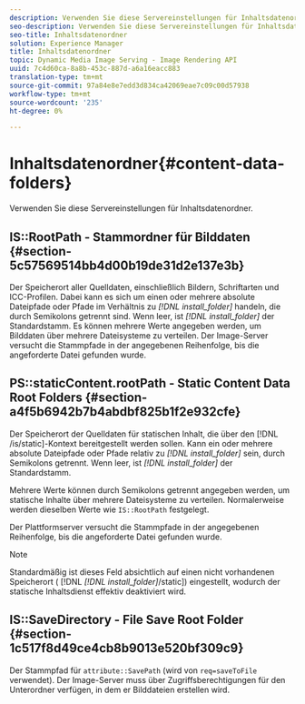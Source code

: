 ```yaml
---
description: Verwenden Sie diese Servereinstellungen für Inhaltsdatenordner.
seo-description: Verwenden Sie diese Servereinstellungen für Inhaltsdatenordner.
seo-title: Inhaltsdatenordner
solution: Experience Manager
title: Inhaltsdatenordner
topic: Dynamic Media Image Serving - Image Rendering API
uuid: 7c4d60ca-8a8b-453c-887d-a6a16eacc883
translation-type: tm+mt
source-git-commit: 97a84e8e7edd3d834ca42069eae7c09c00d57938
workflow-type: tm+mt
source-wordcount: '235'
ht-degree: 0%

---
```



# Inhaltsdatenordner{#content-data-folders}

Verwenden Sie diese Servereinstellungen für Inhaltsdatenordner.

## IS::RootPath - Stammordner für Bilddaten {#section-5c57569514bb4d00b19de31d2e137e3b}

Der Speicherort aller Quelldaten, einschließlich Bildern, Schriftarten und ICC-Profilen. Dabei kann es sich um einen oder mehrere absolute Dateipfade oder Pfade im Verhältnis zu *[!DNL install_folder]* handeln, die durch Semikolons getrennt sind. Wenn leer, ist *[!DNL install_folder]* der Standardstamm. Es können mehrere Werte angegeben werden, um Bilddaten über mehrere Dateisysteme zu verteilen. Der Image-Server versucht die Stammpfade in der angegebenen Reihenfolge, bis die angeforderte Datei gefunden wurde.

## PS::staticContent.rootPath - Static Content Data Root Folders {#section-a4f5b6942b7b4abdbf825b1f2e932cfe}

Der Speicherort der Quelldaten für statischen Inhalt, die über den [!DNL /is/static]-Kontext bereitgestellt werden sollen. Kann ein oder mehrere absolute Dateipfade oder Pfade relativ zu *[!DNL install_folder]* sein, durch Semikolons getrennt. Wenn leer, ist *[!DNL install_folder]* der Standardstamm.

Mehrere Werte können durch Semikolons getrennt angegeben werden, um statische Inhalte über mehrere Dateisysteme zu verteilen. Normalerweise werden dieselben Werte wie `IS::RootPath` festgelegt.

Der Plattformserver versucht die Stammpfade in der angegebenen Reihenfolge, bis die angeforderte Datei gefunden wurde.

>[!NOTE]
>
>Standardmäßig ist dieses Feld absichtlich auf einen nicht vorhandenen Speicherort ( [!DNL *[!DNL install_folder]*/static]) eingestellt, wodurch der statische Inhaltsdienst effektiv deaktiviert wird.

## IS::SaveDirectory - File Save Root Folder {#section-1c517f8d49ce4cb8b9013e520bf309c9}

Der Stammpfad für `attribute::SavePath` (wird von `req=saveToFile` verwendet). Der Image-Server muss über Zugriffsberechtigungen für den Unterordner verfügen, in dem er Bilddateien erstellen wird.
